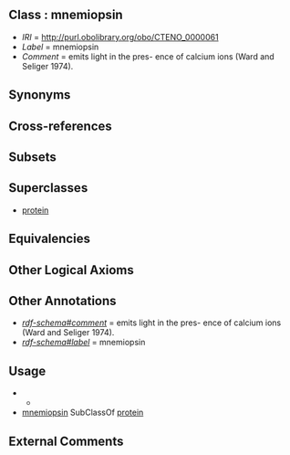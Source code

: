
## Class : mnemiopsin

 * *IRI* = http://purl.obolibrary.org/obo/CTENO_0000061
 * *Label* = mnemiopsin
 * *Comment* = emits light in the pres- ence of calcium ions (Ward and Seliger 1974).

## Synonyms


## Cross-references


## Subsets


## Superclasses

 * [protein](../../CHEBI/80/CHEBI_36080.md)

## Equivalencies


## Other Logical Axioms


## Other Annotations

 * *[rdf-schema#comment](../../nt/rdf-schema#comment.md)* = emits light in the pres- ence of calcium ions (Ward and Seliger 1974).
 * *[rdf-schema#label](../../el/rdf-schema#label.md)* = mnemiopsin

## Usage

 * -
 * [mnemiopsin](../../CTENO/61/CTENO_0000061.md) SubClassOf [protein](../../CHEBI/80/CHEBI_36080.md)

## External Comments

